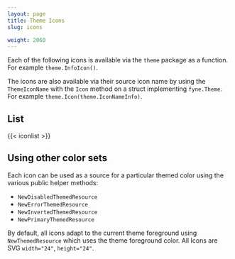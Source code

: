 ```yaml
---
layout: page
title: Theme Icons
slug: icons

weight: 2060
---
```

Each of the following icons is available via the `theme` package as a function. 
For example `theme.InfoIcon()`.

The icons are also available via their source icon name by using the `ThemeIconName` 
with the `Icon` method on a struct implementing `fyne.Theme`. For example `theme.Icon(theme.IconNameInfo)`.

## List

<style>
  html:not([data-dark-mode]) .theme-icon-list svg :not([fill]),
  html:not([data-dark-mode]) .theme-icon-list svg [fill*="#"],
  html:not([data-dark-mode]) .theme-icon-list svg [style*="fill:#"] {
    fill: black !important;
  }
  html[data-dark-mode] .theme-icon-list svg :not([fill]),
  html[data-dark-mode] .theme-icon-list svg [fill*="#"],
  html[data-dark-mode] .theme-icon-list svg [style*="fill:#"] {
    fill: white !important;
  }
  
  .theme-icon-list figure {
	display: flex;
  }

  .theme-icon-list figure svg {
	height: 32pt !important;
	width: 32pt !important;
	margin-top: -7pt;
	margin-bottom: 2pt;
  }

  .theme-icon-list figure figcaption {
	padding-left: 8pt;
  }
</style>

{{< iconlist >}}

## Using other color sets

Each icon can be used as a source for a particular themed color using the various public helper methods:

* `NewDisabledThemedResource`
* `NewErrorThemedResource`
* `NewInvertedThemedResource`
* `NewPrimaryThemedResource`

By default, all icons adapt to the current theme foreground using `NewThemedResource`
which uses the theme foreground color. All Icons are SVG `width="24"`, `height="24"`.
